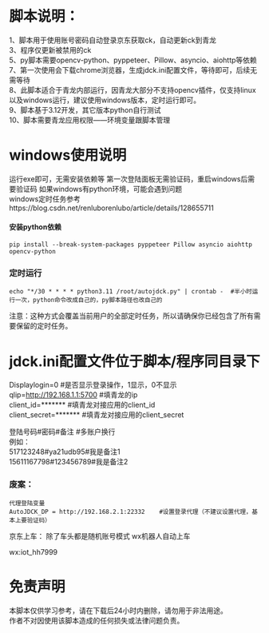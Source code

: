   
# 脚本说明：  
1、脚本用于使用账号密码自动登录京东获取ck，自动更新ck到青龙  
3、程序仅更新被禁用的ck  
5、py脚本需要opencv-python、pyppeteer、Pillow、asyncio、aiohttp等依赖  
7、第一次使用会下载chrome浏览器，生成jdck.ini配置文件，等待即可，后续无需等待  
8、此脚本适合于青龙内部运行，因青龙大部分不支持opencv插件，仅支持linux以及windows运行，建议使用windows版本，定时运行即可。  
9、脚本基于3.12开发，其它版本python自行测试  
10、脚本需要青龙应用权限——环境变量跟脚本管理  

  
# windows使用说明
运行exe即可，无需安装依赖等  第一次登陆面板无需验证码，重启windows后需要验证码
如果windows有python环境，可能会遇到问题  
windows定时任务参考https://blog.csdn.net/renluborenlubo/article/details/128655711  


#### 安装python依赖
```
pip install --break-system-packages pyppeteer Pillow asyncio aiohttp opencv-python
`````

### 定时运行  
```
echo "*/30 * * * * python3.11 /root/autojdck.py" | crontab -  #半小时运行一次，python命令改成自己的，py脚本路径也改自己的
```
注意：这种方式会覆盖当前用户的全部定时任务，所以请确保你已经包含了所有需要保留的定时任务。  



# jdck.ini配置文件位于脚本/程序同目录下
Displaylogin=0  #是否显示登录操作，1显示，0不显示  
qlip=http://192.168.1.1:5700  #填青龙的ip  
client_id=*******    #填青龙对接应用的client_id  
client_secret=*******     #填青龙对接应用的client_secret  

登陆号码#密码#备注          #多账户换行  
例如：  
517123248#ya21udb95#我是备注1  
15611167798#123456789#我是备注2  


### 废案：
```
代理登陆变量  
AutoJDCK_DP = http://192.168.2.1:22332    #设置登录代理（不建议设置代理，基本上要验证码）  
```
京东上车：
除了车头都是随机账号模式
wx机器人自动上车

wx:iot_hh7999


# 免责声明  
本脚本仅供学习参考，请在下载后24小时内删除，请勿用于非法用途。  
作者不对因使用该脚本造成的任何损失或法律问题负责。  
